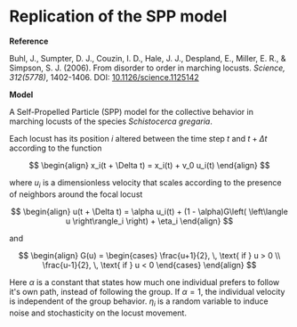 # Replication of the SPP model

**Reference**

Buhl, J., Sumpter, D. J., Couzin, I. D., Hale, J. J., Despland, E., Miller, E. R., & Simpson, S. J. (2006). From disorder to order in marching locusts. _Science, 312(5778)_, 1402-1406. DOI: [10.1126/science.1125142](https://doi.org/10.1126/science.1125142)

**Model**

A Self-Propelled Particle (SPP) model for the collective behavior in marching locusts of the species _Schistocerca gregaria_.

Each locust has its position $i$ altered between the time step $t$ and $t+ \Delta t$ according to the function

$$
\begin{align}
    x_i(t + \Delta t) = x_i(t) + v_0 u_i(t)
\end{align}
$$

where $u_i$ is a dimensionless velocity that scales according to the presence of neighbors around the focal locust

$$
\begin{align}
    u(t + \Delta t) = \alpha u_i(t) + (1 - \alpha)G\left( \left\langle u \right\rangle_i \right) + \eta_i
\end{align}
$$

and

$$
\begin{align}
    G(u) =
    \begin{cases}
        \frac{u+1}{2}, \, \text{ if } u > 0 \\
        \frac{u-1}{2}, \, \text{ if } u < 0
    \end{cases}
\end{align}
$$

Here $\alpha$ is a constant that states how much one individual prefers to follow it's own path, instead of following the group. If $\alpha = 1$, the individual velocity is independent of the group behavior. $\eta_i$ is a random variable to induce noise and stochasticity on the locust movement.